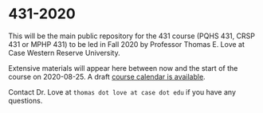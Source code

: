 # 431-2020

This will be the main public repository for the 431 course (PQHS 431, CRSP 431 or MPHP 431) to be led in Fall 2020 by Professor Thomas E. Love at Case Western Reserve University.

Extensive materials will appear here between now and the start of the course on 2020-08-25. A draft [course calendar is available](https://github.com/THOMASELOVE/431-2020/blob/master/calendar.md).

Contact Dr. Love at `thomas dot love at case dot edu` if you have any questions.
